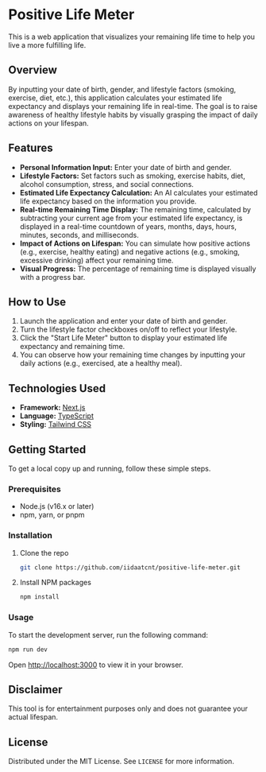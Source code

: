 # Positive Life Meter

This is a web application that visualizes your remaining life time to help you live a more fulfilling life.

## Overview

By inputting your date of birth, gender, and lifestyle factors (smoking, exercise, diet, etc.), this application calculates your estimated life expectancy and displays your remaining life in real-time. The goal is to raise awareness of healthy lifestyle habits by visually grasping the impact of daily actions on your lifespan.

## Features

- **Personal Information Input:** Enter your date of birth and gender.
- **Lifestyle Factors:** Set factors such as smoking, exercise habits, diet, alcohol consumption, stress, and social connections.
- **Estimated Life Expectancy Calculation:** An AI calculates your estimated life expectancy based on the information you provide.
- **Real-time Remaining Time Display:** The remaining time, calculated by subtracting your current age from your estimated life expectancy, is displayed in a real-time countdown of years, months, days, hours, minutes, seconds, and milliseconds.
- **Impact of Actions on Lifespan:** You can simulate how positive actions (e.g., exercise, healthy eating) and negative actions (e.g., smoking, excessive drinking) affect your remaining time.
- **Visual Progress:** The percentage of remaining time is displayed visually with a progress bar.

## How to Use

1.  Launch the application and enter your date of birth and gender.
2.  Turn the lifestyle factor checkboxes on/off to reflect your lifestyle.
3.  Click the "Start Life Meter" button to display your estimated life expectancy and remaining time.
4.  You can observe how your remaining time changes by inputting your daily actions (e.g., exercised, ate a healthy meal).

## Technologies Used

-   **Framework:** [Next.js](https://nextjs.org/)
-   **Language:** [TypeScript](https://www.typescriptlang.org/)
-   **Styling:** [Tailwind CSS](https://tailwindcss.com/)

## Getting Started

To get a local copy up and running, follow these simple steps.

### Prerequisites

- Node.js (v16.x or later)
- npm, yarn, or pnpm

### Installation

1. Clone the repo
   ```sh
   git clone https://github.com/iidaatcnt/positive-life-meter.git
   ```
2. Install NPM packages
   ```sh
   npm install
   ```

### Usage

To start the development server, run the following command:

```sh
npm run dev
```

Open [http://localhost:3000](http://localhost:3000) to view it in your browser.

## Disclaimer

This tool is for entertainment purposes only and does not guarantee your actual lifespan.

## License

Distributed under the MIT License. See `LICENSE` for more information.
